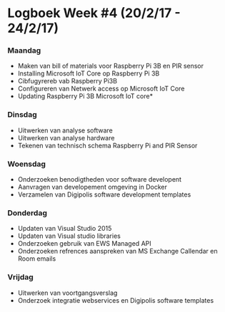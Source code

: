 # Logboek Week #4 (20/2/17 - 24/2/17)
### Maandag
* Maken van bill of materials voor Raspberry Pi 3B en PIR sensor
* Installing Microsoft IoT Core op Raspberry Pi 3B
* Cibfugyrereb vab Raspberry Pi3B
* Configureren van Netwerk access op Microsoft IoT Core
* Updating Raspberry Pi 3B Microsoft IoT core* 
### Dinsdag
* Uitwerken van analyse software
* Uitwerken van analyse hardware
* Tekenen van technisch schema Raspberry Pi and PIR Sensor  
### Woensdag
* Onderzoeken benodigtheden voor software developent
* Aanvragen van developement omgeving in Docker
* Verzamelen van Digipolis software development templates
### Donderdag
* Updaten van Visual Studio 2015
* Updaten van Visual studio libraries
* Onderzoeken gebruik van EWS Managed API
* Onderzoeken refrences aanspreken van MS Exchange Callendar en Room emails

### Vrijdag
* Uitwerken van voortgangsverslag
* Onderzoek integratie webservices en Digipolis software templates